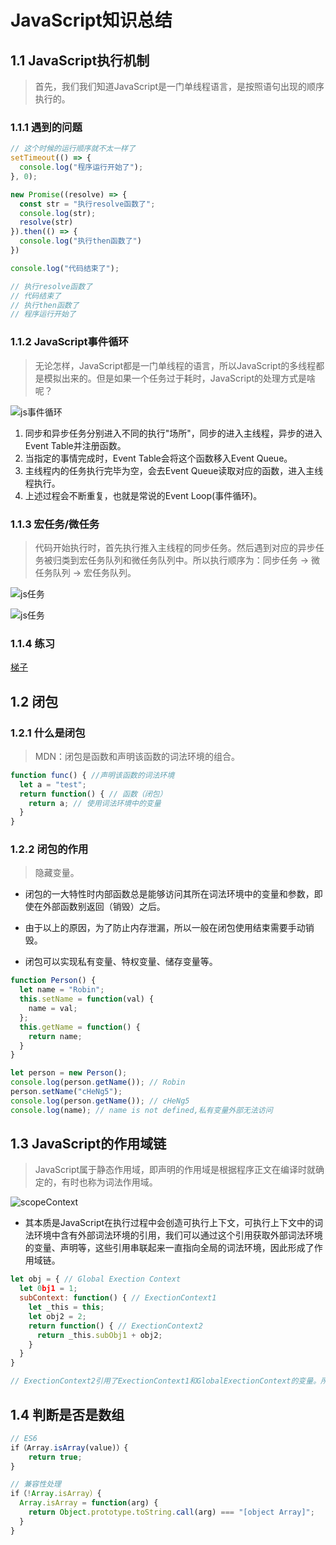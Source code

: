 # JavaScript知识总结

## 1.1 JavaScript执行机制

> 首先，我们我们知道JavaScript是一门单线程语言，是按照语句出现的顺序执行的。

### 1.1.1 遇到的问题

```js
// 这个时候的运行顺序就不太一样了
setTimeout(() => {
  console.log("程序运行开始了");
}, 0);

new Promise((resolve) => {
  const str = "执行resolve函数了";
  console.log(str);
  resolve(str)
}).then(() => {
  console.log("执行then函数了")
})

console.log("代码结束了");

// 执行resolve函数了
// 代码结束了
// 执行then函数了
// 程序运行开始了
```

### 1.1.2 JavaScript事件循环

> 无论怎样，JavaScript都是一门单线程的语言，所以JavaScript的多线程都是模拟出来的。但是如果一个任务过于耗时，JavaScript的处理方式是啥呢？

![js事件循环](./img/js-event.jpg)

1. 同步和异步任务分别进入不同的执行"场所"，同步的进入主线程，异步的进入Event Table并注册函数。
2. 当指定的事情完成时，Event Table会将这个函数移入Event Queue。
3. 主线程内的任务执行完毕为空，会去Event Queue读取对应的函数，进入主线程执行。
4. 上述过程会不断重复，也就是常说的Event Loop(事件循环)。

### 1.1.3 宏任务/微任务

> 代码开始执行时，首先执行推入主线程的同步任务。然后遇到对应的异步任务被归类到宏任务队列和微任务队列中。所以执行顺序为：同步任务 -> 微任务队列 -> 宏任务队列。

![js任务](./img/event-types.jpg)

![js任务](./img/mic-big-event.jpg)

### 1.1.4 练习

[梯子](https://www.cnblogs.com/intangible/p/8066979.html)

## 1.2 闭包

### 1.2.1 什么是闭包

> MDN：闭包是函数和声明该函数的词法环境的组合。

```js
function func() { //声明该函数的词法环境
  let a = "test";
  return function() { // 函数（闭包）
    return a; // 使用词法环境中的变量
  }
}
```

### 1.2.2 闭包的作用

> 隐藏变量。

- 闭包的一大特性时内部函数总是能够访问其所在词法环境中的变量和参数，即使在外部函数别返回（销毁）之后。

- 由于以上的原因，为了防止内存泄漏，所以一般在闭包使用结束需要手动销毁。

- 闭包可以实现私有变量、特权变量、储存变量等。

```js
function Person() {
  let name = "Robin";
  this.setName = function(val) {
    name = val;
  };
  this.getName = function() {
    return name;
  }
}

let person = new Person();
console.log(person.getName()); // Robin
person.setName("cHeNg5");
console.log(person.getName()); // cHeNg5
console.log(name); // name is not defined,私有变量外部无法访问
```

## 1.3 JavaScript的作用域链

> JavaScript属于静态作用域，即声明的作用域是根据程序正文在编译时就确定的，有时也称为词法作用域。

![scopeContext](./img/scopeContext.png)

- 其本质是JavaScript在执行过程中会创造可执行上下文，可执行上下文中的词法环境中含有外部词法环境的引用，我们可以通过这个引用获取外部词法环境的变量、声明等，这些引用串联起来一直指向全局的词法环境，因此形成了作用域链。

```js
let obj = { // Global Exection Context
  let 0bj1 = 1;
  subContext: function() { // ExectionContext1
    let _this = this;
    let obj2 = 2;
    return function() { // ExectionContext2
      return _this.subObj1 + obj2;
    }
  }
}

// ExectionContext2引用了ExectionContext1和GlobalExectionContext的变量。所以ExectionContext2 -> ExectionContext2 -> GlobalExectionContext组成了一条作用域链。
```

## 1.4 判断是否是数组

```js
// ES6
if（Array.isArray(value)）{
    return true;
}

// 兼容性处理
if（!Array.isArray）{
  Array.isArray = function(arg) {
    return Object.prototype.toString.call(arg) === "[object Array]";
  }
}
```
